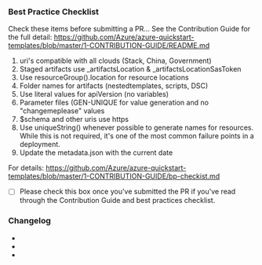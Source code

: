 ### Best Practice Checklist
Check these items before submitting a PR... See the Contribution Guide for the full detail: https://github.com/Azure/azure-quickstart-templates/blob/master/1-CONTRIBUTION-GUIDE/README.md 

1. uri's compatible with all clouds (Stack, China, Government)
1. Staged artifacts use _artifactsLocation & _artifactsLocationSasToken
1. Use resourceGroup().location for resource locations
1. Folder names for artifacts (nestedtemplates, scripts, DSC)
1. Use literal values for apiVersion (no variables)
1. Parameter files (GEN-UNIQUE for value generation and no "changemeplease" values
1. $schema and other uris use https
1. Use uniqueString() whenever possible to generate names for resources.  While this is not required, it's one of the most common failure points in a deployment. 
1. Update the metadata.json with the current date

For details: https://github.com/Azure/azure-quickstart-templates/blob/master/1-CONTRIBUTION-GUIDE/bp-checkist.md

- [ ] Please check this box once you've submitted the PR if you've read through the Contribution Guide and best practices checklist.

### Changelog

*
*
*

